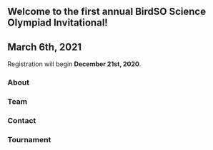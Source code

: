 ## Welcome to the first annual BirdSO Science Olympiad Invitational!
## March 6th, 2021

Registration will begin **December 21st, 2020**.

### About

### Team

### Contact

### Tournament
